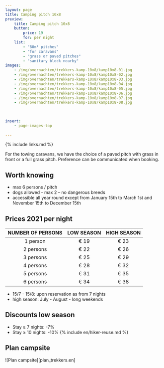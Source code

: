 ```yaml
---
layout: page
title: Camping pitch 10x8
preview: 
    title: Camping pitch 10x8
    button:
        price: 19
        for: per night
    list:
        - "80m² pitches"
        - "for caravans"
        - "grass or paved pitches"
        - "sanitary block nearby"
images:
    - /img/overnachten/trekkers-kamp-10x8/kamp10x8-01.jpg
    - /img/overnachten/trekkers-kamp-10x8/kamp10x8-02.jpg
    - /img/overnachten/trekkers-kamp-10x8/kamp10x8-03.jpg
    - /img/overnachten/trekkers-kamp-10x8/kamp10x8-04.jpg
    - /img/overnachten/trekkers-kamp-10x8/kamp10x8-05.jpg
    - /img/overnachten/trekkers-kamp-10x8/kamp10x8-06.jpg
    - /img/overnachten/trekkers-kamp-10x8/kamp10x8-07.jpg
    - /img/overnachten/trekkers-kamp-10x8/kamp10x8-08.jpg
    
    
    
insert:
    - page-images-top
    
---
```

{% include links.md %}

For the towing caravans, we have the choice of a paved pitch with grass in front or a full grass pitch. Preference can be communicated when booking.

## Worth knowing

- max 6 persons / pitch
- dogs allowed - max 2 – no dangerous breeds
- accessible all year round except from January 15th to March 1st and November 15th to December 15th

## Prices 2021 per night

NUMBER OF PERSONS | LOW SEASON | HIGH SEASON      
:-------------:|:-----------:|:-----------:|
1 person      |€ 19          |€ 23     
2 persons     |€ 22          |€ 26         
3 persons     |€ 25          |€ 29
4 persons     |€ 28          |€ 32   
5 persons     |€ 31          |€ 35
6 persons     |€ 34          |€ 38

* 15/7 - 15/8: upon reservation as from 7 nights
* high season: July - August - long weekends

## Discounts low season

- Stay ≥ 7 nights: -7%
- Stay ≥ 10 nights: -10%
{% include en/hiker-reuse.md %}





## Plan campsite

![Plan campsite][plan_trekkers.en]
